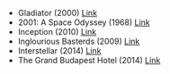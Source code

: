- Gladiator (2000) [Link](https://www.imdb.com/title/tt0172495/?ref_=fn_al_tt_1)
- 2001: A Space Odyssey (1968) [Link](https://www.imdb.com/title/tt0062622/?ref_=nv_sr_srsg_0)
- Inception (2010) [Link](https://www.imdb.com/title/tt1375666/)
- Inglourious Basterds (2009) [Link](https://www.imdb.com/title/tt0361748/)
- Interstellar (2014) [Link](https://www.imdb.com/title/tt0816692/)
- The Grand Budapest Hotel (2014) [Link](https://www.imdb.com/title/tt2278388/)

